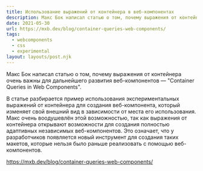 ```yaml
---
title: Использование выражений от контейнера в веб-компонентах
description: Макс Бок написал статью о том, почему выражения от контейнера очень важны для дальнейшего развития веб-компонентов
date: 2021-05-30
url: https://mxb.dev/blog/container-queries-web-components/
tags:
  - webcomponents
  - css
  - experimental
layout: layouts/post.njk
---
```

Макс Бок написал статью о том, почему выражения от контейнера очень важны для дальнейшего развития веб-компонентов — "Container Queries in Web Components".

В статье разбирается пример использования экспериментальных выражений от контейнера для создания веб-компонента, который изменяет свой внешний вид в зависимости от места его использования. Макс очень воодушевлён этой возможностью, так как выражения от контейнера открывают возможности для создания полностью адаптивных независимых веб-компонентов. Это означает, что у разработчиков появляется новый инструмент для создания таких макетов, которые нельзя было раньше реализовать с помощью веб-компонентов.

https://mxb.dev/blog/container-queries-web-components/
